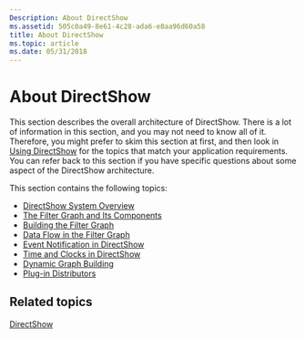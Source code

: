 ```yaml
---
Description: About DirectShow
ms.assetid: 505c0a49-8e61-4c28-ada6-e8aa96d60a58
title: About DirectShow
ms.topic: article
ms.date: 05/31/2018
---
```


# About DirectShow

This section describes the overall architecture of DirectShow. There is a lot of information in this section, and you may not need to know all of it. Therefore, you might prefer to skim this section at first, and then look in [Using DirectShow](using-directshow.md) for the topics that match your application requirements. You can refer back to this section if you have specific questions about some aspect of the DirectShow architecture.

This section contains the following topics:

-   [DirectShow System Overview](directshow-system-overview.md)
-   [The Filter Graph and Its Components](the-filter-graph-and-its-components.md)
-   [Building the Filter Graph](building-the-filter-graph.md)
-   [Data Flow in the Filter Graph](data-flow-in-the-filter-graph.md)
-   [Event Notification in DirectShow](event-notification-in-directshow.md)
-   [Time and Clocks in DirectShow](time-and-clocks-in-directshow.md)
-   [Dynamic Graph Building](dynamic-graph-building.md)
-   [Plug-in Distributors](plug-in-distributors.md)

## Related topics

<dl> <dt>

[DirectShow](directshow.md)
</dt> </dl>

 

 




